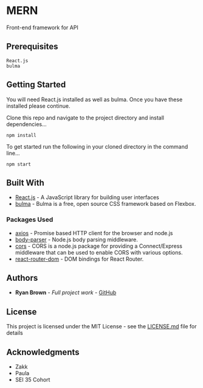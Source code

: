 # MERN
Front-end framework for API

## Prerequisites
```
React.js
bulma
```

## Getting Started

You will need React.js installed as well as bulma. Once you have these installed please continue.

Clone this repo and navigate to the project directory and install dependencies...
```
npm install
```

To get started run the following in your cloned directory in the command line...
```
npm start
```

## Built With

* [React.js](https://reactjs.org/) - A JavaScript library for building user interfaces
* [bulma](https://bulma.io/) - Bulma is a free, open source CSS framework based on Flexbox.

### Packages Used

* [axios](https://github.com/axios/axios) - Promise based HTTP client for the browser and node.js
* [body-parser](https://www.npmjs.com/package/body-parser) - Node.js body parsing middleware.
* [cors](https://www.npmjs.com/package/cors) - CORS is a node.js package for providing a Connect/Express    middleware that can be used to enable CORS with various options.
* [react-router-dom](https://www.npmjs.com/package/react-router-dom) - DOM bindings for React Router.


## Authors

* **Ryan Brown** - *Full project work* - [GitHub](https://github.com/hisstori)

## License

This project is licensed under the MIT License - see the [LICENSE.md](LICENSE.md) file for details

## Acknowledgments

* Zakk
* Paula
* SEI 35 Cohort
